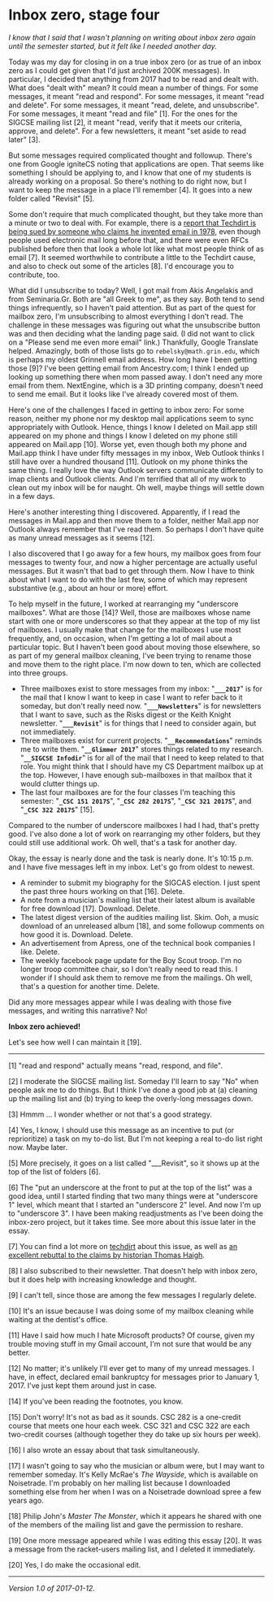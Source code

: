 Inbox zero, stage four
======================

*I know that I said that I wasn't planning on writing about inbox zero
again until the semester started, but it felt like I needed another day.*

Today was my day for closing in on a true inbox zero (or as true of an
inbox zero as I could get given that I'd just archived 200K messages).  In
particular, I decided that anything from 2017 had to be read and dealt with.
What does "dealt with" mean?  It could mean a number of things.  For some
messages, it meant "read and respond".  For some messages, it meant "read
and delete".  For some messages, it meant "read, delete, and unsubscribe".
For some messages, it meant "read and file" [1].   For the ones for the
SIGCSE mailing list [2], it meant "read, verify that it meets our criteria,
approve, and delete".  For a few newsletters, it meant "set aside to read 
later" [3].

But some messages required complicated thought and followup.  There's one
from Google igniteCS noting that applications are open.  That seems like
something I should be applying to, and I know that one of my students
is already working on a proposal.  So there's nothing to do right now,
but I want to keep the message in a place I'll remember [4].    It goes
into a new folder called "Revisit" [5].

Some don't require that much complicated thought, but they take more
than a minute or two to deal with.  For example, there is a [report
that Techdirt is being sued by someone who claims he invented email in
1978](https://www.techdirt.com/articles/20170111/11440836465/techdirts-first-amendment-fight-life.shtml),
even though people used electronic mail long before that, and there
were even RFCs published before then that look a whole lot like what
most people think of as email [7].  It seemed worthwhile to contribute a 
little to the Techdirt cause, and also to check out some of the articles [8].
I'd encourage you to contribute, too.

What did I unsubscribe to today?  Well, I got mail from Akis Angelakis and
from Seminaria.Gr.  Both are "all Greek to me", as they say.  Both tend
to send things infrequently, so I haven't paid attention.  But as part of
the quest for mailbox zero, I'm unsubscribing to almost everything I don't
read.  The challenge in these messages was figuring out what the
unsubscribe button was and then deciding what the landing page said.
(I did not want to click on a "Please send me even more email" link.)
Thankfully, Google Translate helped.  Amazingly, both of those lists go
to `rebelsky@math.grin.edu`, which is perhaps my oldest Grinnell email
address.  How long have I been getting those [9]?  I've been getting email
from Ancestry.com; I think I ended up looking up something there when
mom passed away.  I don't need any more email from them.  NextEngine,
which is a 3D printing company, doesn't need to send me email.  But it
looks like I've already covered most of them.

Here's one of the challenges I faced in getting to inbox zero: For some
reason, neither my phone nor my desktop mail applications seem to sync
appropriately with Outlook.  Hence, things I know I deleted on Mail.app
still appeared on my phone and things I know I deleted on my phone
still appeared on Mail.app [10].  Worse yet, even though both my phone
and Mail.app think I have under fifty messages in my inbox, Web Outlook
thinks I still have over a hundred thousand [11].  Outlook on my phone
thinks the same thing.  I really love the way Outlook servers communicate
differently to imap clients and Outlook clients.  And I'm terrified that
all of my work to clean out my inbox will be for naught.  Oh well, maybe
things will settle down in a few days.

Here's another interesting thing I discovered.  Apparently, if I read the
messages in Mail.app and then move them to a folder, neither Mail.app nor
Outlook always remember that I've read them.  So perhaps I don't have
quite as many unread messages as it seems [12].

I also discovered that I go away for a few hours, my mailbox goes from
four messages to twenty four, and now a higher percentage are actually
useful messages.  But it wasn't that bad to get through them.  Now I have
to think about what I want to do with the last few, some of which may
represent substantive (e.g., about an hour or more) effort.  

To help myself in the future, I worked at rearranging my "underscore
mailboxes".  What are those [14]?  Well, those are mailboxes whose
name start with one or more underscores so that they appear at the top
of my list of mailboxes.  I usually make that change for the mailboxes
I use most frequently, and, on occasion, when I'm getting a lot of mail
about a particular topic.  But I haven't been good about moving those
elsewhere, so as part of my general mailbox cleaning, I've been trying
to rename those and move them to the right place.  I'm now down to ten,
which are collected into three groups.

* Three mailboxes exist to store messages from my inbox: "**`___2017`**"
  is for the mail that I know I want to keep in case I want to refer
  back to it someday, but don't really need now.  "**`___Newsletters`**"
  is for newsletters that I want to save, such as the Risks digest
  or the Keith Knight newsletter.  "**`___Revisit`**" is for things that I
  need to consider again, but not immediately.
* Three mailboxes exist for current projects.  "**`__Recommendations`**"
  reminds me to write them.  "**`__Glimmer 2017`**" stores things related
  to my research.  "**`__SIGCSE Infodir`**"  is for all of the mail that
  I need to keep related to that role.  You might think that I should
  have my CS Department mailbox up at the top.  However, I have enough
  sub-mailboxes in that mailbox that it would clutter things up.
* The last four mailboxes are for the four classes I'm teaching this
  semester: "**`_CSC 151 2017S`**", "**`_CSC 282 2017S`**", 
  "**`_CSC 321 2017S`**", and "**`_CSC 322 2017S`**" [15].

Compared to the number of underscore mailboxes I had I had, that's
pretty good.  I've also done a lot of work on rearranging my other
folders, but they could still use additional work.  Oh well, that's a
task for another day.

Okay, the essay is nearly done and the task is nearly done.  It's 10:15
p.m. and I have five messages left in my inbox.  Let's go from oldest
to newest.

* A reminder to submit my biography for the SIGCAS election.  I just
  spent the past three hours working on that [16].  Delete.
* A note from a musician's mailing list that their latest album is available
  for free download [17].  Download.  Delete.
* The latest digest version of the audities mailing list.  Skim.
  Ooh, a music download of an unreleased album [18], and some followup
  comments on how good it is.  Download.  Delete.
* An advertisement from Apress, one of the technical book companies
  I like.  Delete.
* The weekly facebook page update for the Boy Scout troop.  I'm no
  longer troop committee chair, so I don't really need to read this.
  I wonder if I should ask them to remove me from the mailings.  Oh
  well, that's a question for another time.  Delete.

Did any more messages appear while I was dealing with those five messages,
and writing this narrative?  No!

**Inbox zero achieved!**

Let's see how well I can maintain it [19].

---

[1] "read and respond" actually means "read, respond, and file".

[2] I moderate the SIGCSE mailing list.  Someday I'll learn to say
"No" when people ask me to do things.  But I think I've done a good
job at (a) cleaning up the mailing list and (b) trying to keep the
overly-long messages down.

[3] Hmmm ... I wonder whether or not that's a good strategy.

[4] Yes, I know, I should use this message as an incentive to put (or
reprioritize) a task on my to-do list.  But I'm not keeping a real 
to-do list right now.  Maybe later.

[5] More precisely, it goes on a list called "___Revisit", so it shows
up at the top of the list of folders [6].

[6] The "put an underscore at the front to put at the top of the list"
was a good idea, until I started finding that two many things were at
"underscore 1" level, which meant that I started an "underscore 2" level.
And now I'm up to "underscore 3".  I have been making readjustments as
I've been doing the inbox-zero project, but it takes time.  See more
about this issue later in the essay.

[7] You can find a lot more on [techdirt](https://www.techdirt.com/blog/?tag=shiva+ayyadurai) about this issue, as well as [an excellent rebuttal to the claims by historian Thomas Haigh](http://www.sigcis.org/ayyadurai).

[8] I also subscribed to their newsletter.  That doesn't help with inbox
zero, but it does help with increasing knowledge and thought.

[9] I can't tell, since those are among the few messages I regularly delete.

[10] It's an issue because I was doing some of my mailbox cleaning while
waiting at the dentist's office.

[11] Have I said how much I hate Microsoft products?  Of course, given my
trouble moving stuff in my Gmail account, I'm not sure that would be any
better.

[12] No matter; it's unlikely I'll ever get to many of my unread messages.
I have, in effect, declared email bankruptcy for messages prior to January
1, 2017.  I've just kept them around just in case.

[14] If you've been reading the footnotes, you know.

[15] Don't worry!  It's not as bad as it sounds.  CSC 282 is a one-credit
course that meets one hour each week.  CSC 321 and CSC 322 are each
two-credit courses (although together they do take up six hours per
week).

[16] I also wrote an essay about that task simultaneously.

[17] I wasn't going to say who the musician or album were, but I may
want to remember someday.  It's Kelly McRae's _The Wayside_, which is
available on Noisetrade.  I'm probably on her mailing list because I
downloaded something else from her when I was on a Noisetrade download
spree a few years ago.

[18] Philip John's _Master The Monster_, which it appears he shared
with one of the members of the mailing list and gave the permission to
reshare.

[19] One more message appeared while I was editing this essay [20].
It was a message from the racket-users mailing list, and I deleted
it immediately.

[20] Yes, I do make the occasional edit.

---

*Version 1.0 of 2017-01-12.*
